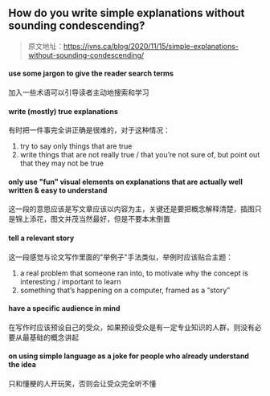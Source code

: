 ## How do you write simple explanations without sounding condescending?
> 原文地址：<https://jvns.ca/blog/2020/11/15/simple-explanations-without-sounding-condescending/>

#### use some jargon to give the reader search terms
加入一些术语可以引导读者主动地搜索和学习

#### write (mostly) true explanations
有时把一件事完全讲正确是很难的，对于这种情况：
1. try to say only things that are true
2. write things that are not really true / that you’re not sure of, but point out that they may not be true

#### only use "fun" visual elements on explanations that are actually well written & easy to understand
这一段的意思应该是写文章应该以内容为主，关键还是要把概念解释清楚，插图只是锦上添花，图文并茂当然最好，但是不要本末倒置

#### tell a relevant story
这一段感觉与论文写作里面的"举例子"手法类似，举例时应该贴合主题：
1. a real problem that someone ran into, to motivate why the concept is interesting / important to learn
2. something that’s happening on a computer, framed as a “story”

#### have a specific audience in mind
在写作时应该预设自己的受众，如果预设受众是有一定专业知识的人群，则没有必要从最基础的概念讲起

#### on using simple language as a joke for people who already understand the idea

只和懂梗的人开玩笑，否则会让受众完全听不懂


